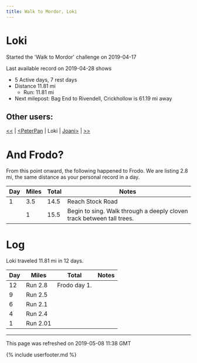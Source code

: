 ```yaml
---
title: Walk to Mordor, Loki
---
```


# Loki

Started the 'Walk to Mordor' challenge on 2019-04-17

Last available record on 2019-04-28 shows
* 5 Active days, 7 rest days
* Distance 11.81 mi
  * Run: 11.81 mi
* Next milepost: Bag End to Rivendell, Crickhollow is 61.19 mi away

## Other users:

[\<\<](PeterPan.md) \| [\<PeterPan](PeterPan.md) \| Loki \| [Joani\>](Joani.md) \| [\>\>](Joani.md)

# And Frodo?
From this point onward, the following happened to Frodo.
We are listing 2.8 mi, the same distance as your personal record in a day.

| Day | Miles | Total | Notes |
| --- | --- | --- | --- |
| 1 | 3.5 | 14.5 | Reach Stock Road |
|   | 1 | 15.5 | Begin to sing. Walk through a deeply cloven track between tall trees. |


# Log

Loki traveled 11.81 mi in 12 days.

| Day | Miles | Total | Notes |
| --- | --- | --- | --- |
 | 12 | Run 2.8 | Frodo day 1. |
 | 9 | Run 2.5 |  |
 | 6 | Run 2.1 |  |
 | 4 | Run 2.4 |  |
 | 1 | Run 2.01 |  |

---
This page was refreshed on 2019-05-08 11:38 GMT

{% include userfooter.md %}
